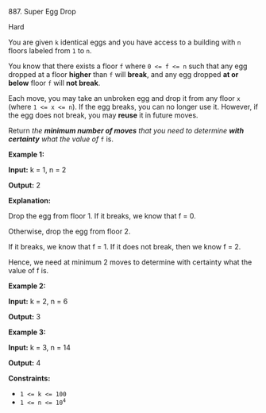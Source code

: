 ﻿887\. Super Egg Drop

Hard

You are given `k` identical eggs and you have access to a building with `n` floors labeled from `1` to `n`.

You know that there exists a floor `f` where `0 <= f <= n` such that any egg dropped at a floor **higher** than `f` will **break**, and any egg dropped **at or below** floor `f` will **not break**.

Each move, you may take an unbroken egg and drop it from any floor `x` (where `1 <= x <= n`). If the egg breaks, you can no longer use it. However, if the egg does not break, you may **reuse** it in future moves.

Return _the **minimum number of moves** that you need to determine **with certainty** what the value of_ `f` is.

**Example 1:**

**Input:** k = 1, n = 2

**Output:** 2

**Explanation:**

Drop the egg from floor 1. If it breaks, we know that f = 0.

Otherwise, drop the egg from floor 2.

If it breaks, we know that f = 1. If it does not break, then we know f = 2.

Hence, we need at minimum 2 moves to determine with certainty what the value of f is. 

**Example 2:**

**Input:** k = 2, n = 6

**Output:** 3 

**Example 3:**

**Input:** k = 3, n = 14

**Output:** 4 

**Constraints:**

*   `1 <= k <= 100`
*   <code>1 <= n <= 10<sup>4</sup></code>